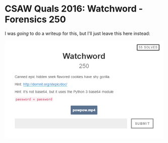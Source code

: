 # CSAW Quals 2016: Watchword - Forensics 250

I was *going* to do a writeup for this, but I'll just leave this here instead:

![sol](./solution.png)